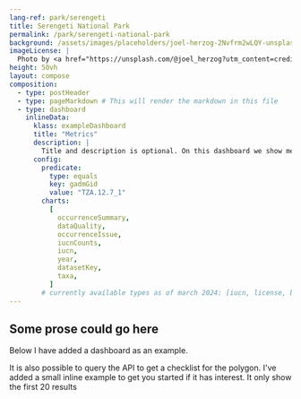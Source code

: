 ```yaml
---
lang-ref: park/serengeti
title: Serengeti National Park
permalink: /park/serengeti-national-park
background: /assets/images/placeholders/joel-herzog-2Nvfrm2wLQY-unsplash.jpg
imageLicense: |
  Photo by <a href="https://unsplash.com/@joel_herzog?utm_content=creditCopyText&utm_medium=referral&utm_source=unsplash">joel herzog</a> on <a href="https://unsplash.com/photos/lion-and-lioness-standing-near-green-grass-2Nvfrm2wLQY?utm_content=creditCopyText&utm_medium=referral&utm_source=unsplash">Unsplash</a>
height: 50vh
layout: compose
composition:
  - type: postHeader
  - type: pageMarkdown # This will render the markdown in this file
  - type: dashboard
    inlineData:
      klass: exampleDashboard
      title: "Metrics"
      description: |
        Title and description is optional. On this dashboard we show metrics for the filter `gadmGid: TZA.12.7_1` (Serengeti in GADM)
      config:
        predicate:
          type: equals
          key: gadmGid
          value: "TZA.12.7_1"
        charts:
          [
            occurrenceSummary,
            dataQuality,
            occurrenceIssue,
            iucnCounts,
            iucn,
            year,
            datasetKey,
            taxa,
          ]
        # currently available types as of march 2024: [iucn, license, basisOfRecord, year, synonyms, iucnCounts, country, continent, dwcaExtension, eventId, gadmGid, mediaType, networkKey, publisherKey, publishingCountryCode, protocol, sampleSizeUnit, samplingProtocol, typeStatus, waterBody, collectionCode, institutionCode, stateProvince, identifiedBy, recordedBy, establishmentMeans, month, preparations, datasetKey, taxa, occurrenceIssue, dataQuality, occurrenceSummary, collectionKey, institutionKey, catalogNumber]
---
```


## Some prose could go here

Below I have added a dashboard as an example.

It is also possible to query the API to get a checklist for the polygon. I've added a small inline example to get you started if it has interest. It only show the first 20 results

<section id="checklist"></section>

<script>
async function runGraphQLQuery(query, variables = {}) {
  const checklist = document.getElementById('checklist');
  if (!checklist) {
    console.warn('No elements with id="checklist" found');
    return;
  }

  try {
      const response = await fetch('{{ site.graphqlEndpoint | default: "https://graphql.gbif.org/graphql" }}', {
          method: 'POST',
          headers: {
              'Content-Type': 'application/json'
          },
          body: JSON.stringify({ query, variables })
      });

      if (!response.ok) {
          throw new Error(`Network response was not ok: ${response.statusText}`);
      }

      const result = await response.json();
      if (result.errors) {
          result.errors.forEach(error => {
              console.warn('The API returned an error');
              console.error(error);
          });
      } else {
          // Handle successful response data here
          console.log(result.data);
          createChecklistTable(result.data.occurrenceSearch);
      }
  } catch (error) {
      console.warn('The API returned an error');
        console.error(error);
  }
}

// Function to create and populate the table
function createChecklistTable(data) {
    const checklistContainer = document.getElementById('checklist');
    if (!checklistContainer) return;

    // Create table element
    const table = document.createElement('table');
    table.classList.add('table');
    // table.border = '1';

    // Create and append the header row
    const headerRow = document.createElement('tr');
    const headerCell = document.createElement('th');
    headerCell.colSpan = 3;
    headerCell.innerHTML = `Number of Species Observed: ${data.cardinality.speciesKey}`;
    headerRow.appendChild(headerCell);
    table.appendChild(headerRow);

    // Create table header for columns
    const columnHeaderRow = document.createElement('tr');
    const columns = ['Scientific Name', 'Last Reported', 'Total Observations'];
    columns.forEach(columnText => {
        const th = document.createElement('th');
        th.innerText = columnText;
        columnHeaderRow.appendChild(th);
    });
    table.appendChild(columnHeaderRow);

    // Populate the table with data
    data.facet.speciesKey.forEach(species => {
        const row = document.createElement('tr');

        // Scientific Name
        const scientificNameCell = document.createElement('td');
        scientificNameCell.innerHTML = species.taxon.formattedName;
        row.appendChild(scientificNameCell);

        // Last Seen
        const lastSeenCell = document.createElement('td');
        lastSeenCell.innerText = species.occurrences.stats.year.max;
        row.appendChild(lastSeenCell);

        // Total Observations
        const totalObservationsCell = document.createElement('td');
        totalObservationsCell.innerText = species.count;
        row.appendChild(totalObservationsCell);

        table.appendChild(row);
    });

    // Append the table to the container
    checklistContainer.appendChild(table);
}

function appendErrorToChecklist(checklist, message) {
    const errorItem = document.createElement('li');
    errorItem.textContent = message;
    checklist.appendChild(errorItem);
}

// Example usage
const query = `
query ($predicate: Predicate, $size: Int, $from: Int){
  occurrenceSearch(predicate: $predicate) {
    cardinality {
      speciesKey
    }
    facet {
      speciesKey(size: $size, from: $from) {
        key
        count
        taxon {
          formattedName
        }
        occurrences {
          stats {
            year {
              min
              max
            }
          }
        }
      }
    }
  }
}
`;

const WKT_PARK = "POLYGON ((22.572431141 18.0600063740001,22.622338228 18.029809293,23.131155258 18.1076060070001,23.663439946 18.187487817,23.749484323 18.2239038330001,23.7505192560001 18.2243344730001,23.7528761 18.2252634500001,23.7552583230001 18.226131332,23.7576641900001 18.226937488,23.7600919500001 18.2276813300001,23.762539835 18.2283623170001,23.765006063 18.2289799530001,23.767488837 18.229533788,23.7699863500001 18.2300234200001,23.7724967840001 18.2304484900001,23.7750183100001 18.2308086900001,23.777549091 18.2311037580001,23.780087286 18.2313334780001,23.782631044 18.231497683,23.785178515 18.2315962550001,23.787727842 18.23162912,23.790277169 18.2315962550001,23.79282464 18.231497683,23.7953683980001 18.2313334780001,23.7979065930001 18.2311037580001,23.8004373740001 18.2308086900001,23.8029589 18.2304484900001,23.8054693340001 18.2300234200001,23.807966847 18.229533788,23.810449621 18.2289799530001,23.812915849 18.2283623170001,23.8153637340001 18.2276813300001,23.8177914940001 18.226937488,23.8201973610001 18.226131332,23.822579584 18.2252634500001,23.8249364280001 18.2243344730001,23.8272661780001 18.223345078,23.829567137 18.2222959860001,23.8318376300001 18.2211879600001,23.834076006 18.220021807,23.836280634 18.2187983760001,23.8384499110001 18.217518559,23.8405822570001 18.216183286,23.8426761210001 18.2147935290001,23.8447299790001 18.213350302,23.8467423380001 18.211854654,23.848711732 18.210307675,23.8506367300001 18.20871049,23.8525159320001 18.2070642620001,23.85434797 18.2053701900001,23.856131512 18.2036295070001,23.8578652620001 18.20184348,23.85954796 18.2000134080001,23.8611783810001 18.1981406250001,23.862755341 18.196226493,23.8642776940001 18.194272405,23.8657443330001 18.1922797830001,23.867154194 18.1902500780001,23.868506252 18.1881847670001,23.8692439390001 18.1870031770001,23.9315532570001 18.085379936,23.932092384 18.0844884370001,23.9333252280001 18.082356428,23.934497488 18.080193395,23.935608314 18.0780009100001,23.936656898 18.0757805710001,23.9376424820001 18.073533991,23.93856435 18.071262807,23.939421834 18.0689686690001,23.940214312 18.066653248,23.9409412110001 18.0643182270001,23.9416020040001 18.061965306,23.942196214 18.059596195,23.942723411 18.057212619,23.943183214 18.05481631,23.9435752910001 18.0524090120001,23.94389936 18.0499924750001,23.9441551890001 18.0475684580001,23.94420576 18.0469934820001,23.9573075490001 17.8919811530001,24.0246383940001 17.6389986570001,24.024651217 17.6389503500001,24.025244055 17.6365811430001,24.0257700390001 17.6341974700001,24.026228788 17.6318010630001,24.026619972 17.6293936650001,24.026943309 17.6269770280001,24.027198566 17.624552909,24.0273855610001 17.622123071,24.02750416 17.619689281,24.0275542800001 17.617253309,24.0275358870001 17.6148169260001,24.0274489970001 17.612381903,24.0272936760001 17.6099500120001,24.0270700400001 17.6075230210001,24.0267782550001 17.605102693,24.0264185340001 17.6026907890001,24.0259911420001 17.6002890620001,24.025496393 17.597899258,24.024934649 17.5955231140001,24.024306321 17.593162358,24.023611868 17.5908187060001,24.022851798 17.58849386,24.0220266640001 17.586189511,24.0211370710001 17.5839073340001,24.020183666 17.5816489870001,24.0191671440001 17.5794161110001,24.018088247 17.577210329,24.016947762 17.575033245,24.0157465180001 17.5728864390001,24.0144853910001 17.570771473,24.0131653 17.5686898820001,24.0117872050001 17.566643179,24.0103521090001 17.564632852,24.008861058 17.562660361,24.007315136 17.5607271380001,24.0057154690001 17.5588345890001,24.004063219 17.556984088,24.002359589 17.5551769800001,24.0006058170001 17.5534145780001,23.99880318 17.551698161,23.996952987 17.550028976,23.995056585 17.5484082360001,23.9933137190001 17.5469937600001,23.956683679 17.517980285,23.954694599 17.4932585930001,23.954488193 17.491047225,23.954196602 17.488626868,23.9538371200001 17.486214934,23.95341001 17.483813178,23.9529155860001 17.4814233440001,23.9523542090001 17.479047171,23.9517262900001 17.4766863850001,23.9510322880001 17.4743427020001,23.950272711 17.4720178270001,23.949448112 17.469713448,23.9485590940001 17.467431242,23.947606304 17.4651728650001,23.946590438 17.46293996,23.9455122370001 17.4607341490001,23.944372485 17.4585570360001,23.943172014 17.456410201,23.9419116980001 17.454295206,23.9405924540001 17.4522135870001,23.939215244 17.4501668570001,23.937781069 17.4481565020001,23.936290973 17.446183983,23.934746042 17.444250734,23.9331473990001 17.442358159,23.9314962060001 17.440507632,23.929793666 17.438700499,23.9280410150001 17.436938071,23.92623953 17.4352216300001,23.924390519 17.433552422,23.922495328 17.431931659,23.920555333 17.430360518,23.9203499490001 17.4301991460001,23.80817454 17.3422405150001,23.806354587 17.340847926,23.8043302180001 17.3393794020001,23.8023811190001 17.338041037,23.734464028 17.292625656,23.715773993 17.2737491090001,23.7147754690001 17.272755773,23.7129755920001 17.2710392980001,23.7111282320001 17.2693700560001,23.709834732 17.2682533710001,23.708599673 17.2672067830001,23.7079992230001 17.266702289,23.7060609700001 17.2651311170001,23.7040793620001 17.26361071,23.702183335 17.26223229,23.662312134 17.2339913770001,23.654332513 17.2097413400001,23.65401366 17.208790521,23.653190254 17.206486076,23.652302519 17.204203803,23.6513511040001 17.20194536,23.6503367010001 17.1997123890001,23.6495240620001 17.1980333230001,23.6483983150001 17.1957682500001,23.6481340720001 17.195240966,23.6469959730001 17.193063787,23.645797241 17.1909168880001,23.644538749 17.1888018280001,23.643221413 17.186720146,23.641846193 17.1846733520001,23.64041409 17.1826629350001,23.6389261460001 17.180690355,23.637383443 17.1787570450001,23.6357871050001 17.1768644100001,23.634138292 17.1750138250001,23.6339693350001 17.17482979,23.632238779 17.1729499100001,23.630707106 17.171326149,23.628956997 17.1695636650001,23.6271581230001 17.167847168,23.6253117910001 17.166177906,23.6234193440001 17.1645570900001,23.622902556 17.164129491,23.4585711500001 17.0289869860001,23.453430343 17.0243948940001,23.453095773 17.0240577540001,23.453328632 17.022620069,23.4536509550001 17.0202032920001,23.4539054210001 17.01777903,23.4540473480001 17.0160181,23.4572136510001 16.9710223640001,23.45978598 16.9344673470001,23.459830455 16.933798414,23.4599486660001 16.9313644600001,23.459998652 16.9289283210001,23.45998038 16.926491771,23.459893864 16.9240565800001,23.459739171 16.92162452,23.4595370390001 16.9193942320001,23.459227377 16.9164054820001,23.459206738 16.916208467,23.4589160890001 16.9137879670001,23.458557758 16.911375891,23.458132006 16.90897399,23.4576391470001 16.906584013,23.457079541 16.904207695,23.4564535970001 16.9018467650001,23.4557617730001 16.8995029380001,23.455004574 16.8971779180001,23.4541825530001 16.894873396,23.45329631 16.8925910450001,23.4523464910001 16.8903325250001,23.4513337880001 16.8880994780001,23.4510099390001 16.8874183670001,23.4496996880001 16.8846925290001,23.4489484370001 16.883167142,23.447812243 16.8809898870001,23.4466155160001 16.878842913,23.4453591270001 16.8767277790001,23.444043992 16.874646022,23.442671067 16.872599155,23.441962968 16.8715888830001,23.3740293060001 16.776000486,23.3554458780001 16.729520193,23.3578840320001 16.6914470140001,23.357892163 16.6913185390001,23.358010243 16.6888845280001,23.3580241550001 16.68844976,23.358041852 16.687849866,23.3580778800001 16.6858484480001,23.3580786480001 16.684848797,23.357947805 16.6585211080001,23.35792881 16.657084094,23.3578740780001 16.6553446950001,23.3578477560001 16.6547099210001,23.3578161140001 16.654014053,23.357661659 16.651581928,23.3576583190001 16.651538998,23.354009288 16.6047768930001,23.3565232400001 16.580055111,23.356970453 16.5756572010001,23.357061931 16.5747058150001,23.3572479600001 16.572275731,23.357365976 16.5698416930001,23.357415895 16.56740547,23.357397684 16.5649688340001,23.3573113590001 16.562533558,23.3572954470001 16.562223026,23.357153558 16.559547219,23.3570150940001 16.5574255390001,23.3567927880001 16.554998289,23.3565027130001 16.5525777020001,23.3561450830001 16.5501655370001,23.355720159 16.547763549,23.3552282530001 16.545373483,23.3546697250001 16.5429970760001,23.354044984 16.540636057,23.3533544860001 16.538292142,23.3525987360001 16.5359670330001,23.351778284 16.5336624220001,23.3516349600001 16.5332795480001,23.3506857410001 16.5307615400001,23.3499443700001 16.5288615750001,23.348996372 16.526602966,23.347985608 16.5243698310001,23.346912816 16.522163791,23.3457787770001 16.51998645,23.3445843170001 16.5178393890001,23.343330307 16.5157241700001,23.342017658 16.51364233,23.340647328 16.5115953800001,23.339220314 16.5095848080001,23.337737654 16.507612076,23.337424825 16.507209775,23.335752056 16.5050709660001,23.3345272010001 16.503539206,23.3329365430001 16.5016464230001,23.331293594 16.4997956920001,23.329599549 16.497988358,23.327855641 16.4962257340001,23.3260631370001 16.4945091010001,23.324223341 16.4928397040001,23.3223375900001 16.4912187580001,23.3204072560001 16.4896474390001,23.318433742 16.48812689,23.3164184820001 16.4866582130001,23.3159173600001 16.486305595,23.3136682910001 16.48473397,23.312113035 16.4836702590001,23.310018723 16.482308491,23.307887146 16.4810016800001,23.305719853 16.479750777,23.3035184180001 16.478556688,23.3012844410001 16.477420282,23.2990195450001 16.4763423840001,23.2967253750001 16.475323777,23.294403598 16.4743652,23.2920559 16.473467349,23.2896839860001 16.472630877,23.28900457 16.4724040630001,23.286376938 16.471537718,23.2846607970001 16.470989665,23.2822456480001 16.4702777270001,23.2798114990001 16.4696288550001,23.277360119 16.4690435200001,23.2748932870001 16.468522147,23.274123581 16.468378295,23.273868033 16.468147747,23.2697843610001 16.4639053650001,23.269774732 16.4638953640001,23.2680311300001 16.462132733,23.266238941 16.4604160920001,23.2643994680001 16.4587466890001,23.2625140490001 16.457125736,23.2605840530001 16.455554411,23.2586108850001 16.454033855,23.256942215 16.4528117300001,23.2541857420001 16.4508393420001,23.253838479 16.450592048,23.251783319 16.449176306,23.249689378 16.4478145320001,23.2475581790001 16.446507717,23.245391269 16.4452568080001,23.243190224 16.444062714,23.2409566420001 16.442926304,23.2394557010001 16.4422036880001,23.227766022 16.4367008740001,23.209244997 16.4268743650001,23.2089134920001 16.426699297,23.206680109 16.425562884,23.2062168 16.4253363460001,23.205605647 16.425039568,23.2038044120001 16.424188079,23.202521303 16.4236093220001,23.1805325300001 16.41388425,23.179512851 16.4134402880001,23.1771918100001 16.412481703,23.1765423190001 16.412226145,23.1757368740001 16.4119126090001,23.174039067 16.4112701760001,23.171671186 16.410434805,23.1503899960001 16.4032374660001,23.1303096010001 16.3928841060001,23.1287376440001 16.3920918650001,23.126473737 16.3910139560001,23.1241805700001 16.3899953380001,23.1218598070001 16.3890367500001,23.119869787 16.3882708130001,23.117731603 16.3874750730001,23.117374028 16.387342806,23.1150031600001 16.3865063260001,23.112609809 16.385731832,23.1101957130001 16.3850198870001,23.1077626260001 16.3843710080001,23.1053123140001 16.383785667,23.1028465580001 16.3832642880001,23.100367147 16.38280725,23.097875883 16.3824148850001,23.0954973790001 16.3821020080001,23.0932230720001 16.3818314370001,23.093099221 16.381816783,23.090589687 16.381554572,23.0880737480001 16.381357746,23.085553229 16.38122645,23.0830299620001 16.381160778,23.0817630930001 16.3811525680001,23.0589317450001 16.381152447,23.0576638490001 16.3811606570001,23.055140582 16.3812263290001,23.0526200630001 16.3813576250001,23.050931357 16.3814824610001,23.050670521 16.381504035,23.049605747 16.381278884,23.0477246310001 16.380926016,23.0455728360001 16.3805443730001,23.044973586 16.3804400290001,23.042482352 16.3800476640001,23.039981073 16.379720257,23.0374715660001 16.379458046,23.0349556530001 16.379261221,23.0346960800001 16.3792446590001,23.0144014960001 16.377976135,23.012131208 16.377860813,23.0096079840001 16.377795141,23.0070838440001 16.377795141,23.0056951780001 16.3778231540001,23.003956488 16.3778706750001,23.002821125 16.377908357,23.0003006490001 16.378039653,22.997784752 16.3782364780001,22.99527526 16.3784986900001,22.9952729340001 16.3784989640001,22.993618806 16.3786936390001,22.993556745 16.378680516,22.9910773930001 16.3782234780001,22.9904216890001 16.3781137450001,22.988444832 16.377789885,22.98660843 16.3775071050001,22.984107183 16.3771796980001,22.984104383 16.377179405,22.9833799790001 16.376944972,22.981758649 16.376459239,22.977746326 16.3752955260001,22.976951893 16.375068797,22.9745189290001 16.3744199170001,22.972068742 16.373834575,22.969603111 16.373313196,22.967123826 16.3728561570001,22.9646326880001 16.3724637920001,22.962131506 16.372136385,22.959622096 16.371874173,22.9571062810001 16.371677348,22.956999238 16.3716704330001,22.9442567040001 16.3708539890001,22.936728466 16.3703716380001,22.9343104750001 16.3702469580001,22.93362717 16.3702226840001,22.9330066690001 16.37020283,22.9311665610001 16.3701614230001,22.9299021800001 16.370153213,22.9277980370001 16.3701532530001,22.926766339 16.36995482,22.924792036 16.3695962960001,22.922300939 16.36920393,22.921504403 16.3690924630001,22.920447897 16.368949086,22.91874281 16.36873308,22.9172516740001 16.3685772700001,22.915057903 16.3673117290001,22.914008955 16.3667155,22.911808794 16.365521395,22.9095761090001 16.364384973,22.907312523 16.3633070610001,22.9050196800001 16.3622884390001,22.90462124 16.3621187410001,22.9024750040001 16.3612103790001,22.900552109 16.360421102,22.898205779 16.3595232390001,22.895835247 16.3586867550001,22.8934422350001 16.357912259,22.891447541 16.3573190010001,22.8796083350001 16.3539364270001,22.879184031 16.353816237,22.876751331 16.353167356,22.8743014090001 16.352582012,22.8718360450001 16.352060631,22.8693570290001 16.3516035920001,22.86686616 16.351211225,22.8643652490001 16.3508838170001,22.8618561110001 16.3506216050001,22.8593405670001 16.350424779,22.8580386470001 16.350348737,22.853697783 16.350124437,22.8524775770001 16.350069079,22.8499547110001 16.350003407,22.8474309270001 16.350003407,22.8449080610001 16.350069079,22.8423879420001 16.350200376,22.839872402 16.3503972020001,22.8373632660001 16.3506594140001,22.8348623580001 16.350986822,22.832371492 16.3513791890001,22.831854638 16.3514689690001,22.8292259400001 16.351932919,22.8277066750001 16.351178012,22.82740734 16.35102993,22.825143908 16.349952015,22.8228512210001 16.348933392,22.820530944 16.3479748,22.818184762 16.3470769360001,22.8158143810001 16.346240451,22.8134215210001 16.345465953,22.813022849 16.3453436070001,22.810005276 16.3444246980001,22.807989026 16.343834691,22.80555645 16.343185809,22.8031066520001 16.342600464,22.8006414130001 16.342079083,22.798162523 16.341622043,22.7956717810001 16.3412296760001,22.7945119010001 16.3410695790001,22.789647524 16.3404280560001,22.789647492 16.340428052,22.7893367830001 16.3403870710001,22.7885250090001 16.3398588380001,22.7863949850001 16.338552006,22.7842292710001 16.33730108,22.78202944 16.336106971,22.77979709 16.334970546,22.7796708270001 16.3349084700001,22.7765162050001 16.3333604040001,22.774377939 16.332343925,22.7720854570001 16.3313253,22.7697653880001 16.3303667060001,22.767419417 16.3294688400001,22.765049248 16.328632353,22.762656602 16.3278578540001,22.760243218 16.3271459040001,22.7599786970001 16.3270720260001,22.7523677950001 16.3249579180001,22.7501965930001 16.3243819750001,22.74774703 16.3237966300001,22.745282027 16.323275247,22.7428033730001 16.322818206,22.740312869 16.3224258380001,22.7378123240001 16.3220984290001,22.7353035530001 16.3218362150001,22.7327883780001 16.321639389,22.731251752 16.3215514950001,22.7270037530001 16.3213422970001,22.726018669 16.3212987960001,22.723496171 16.3212331240001,22.720972757 16.3212331240001,22.7184502590001 16.3212987960001,22.715930509 16.321430094,22.7134153370001 16.32162692,22.710906568 16.3218891340001,22.708406025 16.322216543,22.705915524 16.322608911,22.7056384430001 16.322656689,22.6995463960001 16.3237161970001,22.6994890940001 16.3237085550001,22.6980095800001 16.3235228460001,22.695500791 16.323260632,22.6929855970001 16.3230638060001,22.690465826 16.3229325080001,22.6879433080001 16.3228668360001,22.6854198720001 16.3228668360001,22.684013996 16.322895332,22.6809263 16.3229802990001,22.679808232 16.3230175150001,22.6772884600001 16.3231488120001,22.674857533 16.3233390450001,22.6696819900001 16.322089797,22.6649432620001 16.3189977530001,22.6637958100001 16.3182608290001,22.66166602 16.316953993,22.659500544 16.315703065,22.657300955 16.314508953,22.6550688500001 16.313372524,22.652805852 16.312294604,22.652511078 16.3121595430001,22.6499311900001 16.310982767,22.6479326530001 16.31009871,22.6456128340001 16.3091401130001,22.6432671160001 16.308242245,22.6408972030001 16.307405756,22.638504815 16.306631254,22.636091691 16.3059193030001,22.633659584 16.3052704180001,22.6312102580001 16.3046850710001,22.628745494 16.304163687,22.626267081 16.303706644,22.6237768190001 16.303314276,22.622578349 16.3031490660001,22.620170165 16.302832414,22.6201701210001 16.302832408,22.619751401 16.3027773480001,22.6184482360001 16.302614971,22.615939713 16.3023527570001,22.6134247860001 16.30215593,22.610905283 16.302024633,22.6083830320001 16.30195896,22.605859864 16.30195896,22.6033376130001 16.302024633,22.60081811 16.30215593,22.598303183 16.3023527570001,22.59579466 16.302614971,22.5932943620001 16.302942381,22.5912260260001 16.3032635820001,22.5884143690001 16.303731423,22.5879911690001 16.3038028030001,22.5856200480001 16.30424006,22.5803079090001 16.3045314870001,22.5793125870001 16.3045912160001,22.5767976290001 16.304788043,22.574289075 16.3050502570001,22.571788747 16.3053776670001,22.569298458 16.3057700360001,22.568001451 16.306000872,22.5655709430001 16.3064505470001,22.5643884080001 16.306676956,22.561923613 16.3071983400001,22.5602262780001 16.307603973,22.557150027 16.307160196,22.55714613 16.3071596340001,22.5546457790001 16.3068322240001,22.552137202 16.30657001,22.549622222 16.3063731830001,22.5471026650001 16.3062418860001,22.5470513670001 16.306239895,22.5450271300001 16.3061618780001,22.5425551910001 16.30609816,22.5400319710001 16.30609816,22.5375096670001 16.306163833,22.53499011 16.30629513,22.534884678 16.3063020600001,22.529200829 16.306678651,22.5267886620001 16.306868722,22.5242800820001 16.307130936,22.521779727 16.307458346,22.5199623280001 16.307738123,22.5181299600001 16.3080380600001,22.51745621 16.308150788,22.5149777410001 16.30860783,22.5125129210001 16.3091292130001,22.510063541 16.30971456,22.509045917 16.3099777690001,22.5031931670001 16.3115256300001,22.501776014 16.3119119940001,22.499362816 16.312623945,22.4969703560001 16.3133984460001,22.496897211 16.313423222,22.495653331 16.313845101,22.493355944 16.314656997,22.491010149 16.315554865,22.4895111490001 16.3161660810001,22.489089843 16.3163420490001,22.48826877 16.3166895030001,22.485976459 16.31770813,22.484794304 16.3182712070001,22.480634459 16.3061283810001,22.4798791710001 16.3040117780001,22.479749875 16.3036657230001,22.4795656050001 16.3031756570001,22.478811373 16.3012391410001,22.4786078670001 16.3007386530001,22.4751905260001 16.292406828,22.474446605 16.2906472440001,22.4734370730001 16.2884140520001,22.4723655870001 16.2862079560001,22.472231865 16.2859431150001,22.471588668 16.284674486,22.470589607 16.282761674,22.4693966070001 16.280614558,22.4681441270001 16.2784992840001,22.4681163500001 16.278453836,22.4623089400001 16.268957702,22.461024378 16.266919037,22.4596557850001 16.264872031,22.4582305770001 16.262861404,22.4567497940001 16.260888617,22.4552145110001 16.2589551030001,22.453625846 16.257062268,22.452919722 16.256253418,22.4508294 16.2538871960001,22.449894022 16.252844559,22.448202119 16.251037173,22.4464604130001 16.249274499,22.4446701730001 16.247557816,22.4428326990001 16.245888372,22.440949328 16.2442673790001,22.439021428 16.242696015,22.4370504020001 16.24117542,22.435037682 16.239706701,22.43298473 16.238290923,22.4308930390001 16.2369291150001,22.4287641290001 16.2356222670001,22.426599546 16.234371326,22.426028639 16.234053993,22.423232134 16.2325121800001,22.4216032570001 16.231634775,22.41937209 16.230498335,22.417110042 16.229420405,22.414818757 16.228401767,22.4124998980001 16.2274431610001,22.410155151 16.2265452830001,22.4077862180001 16.225708786,22.40539482 16.224934277,22.4029826940001 16.224222318,22.4005515920001 16.2235734270001,22.39810328 16.2229880740001,22.3956395340001 16.222466684,22.3931621460001 16.222009638,22.392943587 16.221972517,22.389771899 16.221437543,22.3874997980001 16.2210820490001,22.3850005350001 16.220754636,22.382493051 16.220492419,22.3799791660001 16.22029559,22.377460706 16.2201642910001,22.374939499 16.2200986180001,22.373675759 16.220090408,22.3639743420001 16.220090452,22.3639429720001 16.2200697690001,22.362439855 16.2190991030001,22.3603111370001 16.217792252,22.3581467500001 16.216541309,22.356563895 16.2156739970001,22.3417929300001 16.2077619300001,22.341171408 16.207431946,22.3389405140001 16.206295502,22.336678743 16.2052175690001,22.334387738 16.204198928,22.332069162 16.203240319,22.3297247020001 16.2023424390001,22.3273560580001 16.2015059390001,22.3249794750001 16.2007359240001,22.32150682 16.1996605260001,22.321490784 16.199655561,22.3190789650001 16.1989436,22.316648173 16.1982947060001,22.3142001730001 16.1977093520001,22.3117367420001 16.1971879610001,22.309259669 16.1967309130001,22.306770753 16.1963385390001,22.3042718030001 16.1960111240001,22.301764631 16.1957489070001,22.2992510600001 16.1955520770001,22.2967329140001 16.195420778,22.2942120220001 16.195355104,22.291690214 16.195355104,22.2891693220001 16.195420778,22.2874467440001 16.1955105980001,22.260035298 16.173791341,22.259038767 16.1715855630001,22.2579679200001 16.1693794390001,22.256835935 16.167202015,22.255643637 16.165054872,22.255492024 16.1647914930001,22.254249885 16.1626420920001,22.253149492 16.160789693,22.25183923 16.15870777,22.250471389 16.1566607400001,22.249046965 16.154650089,22.2475669940001 16.1526772780001,22.2460325540001 16.150743741,22.2444447600001 16.148850882,22.242804769 16.147000077,22.2411137720001 16.14519267,22.2393729990001 16.1434299740001,22.2389201300001 16.14298667,22.2371242730001 16.1412407880001,22.235787294 16.1399668280001,22.2339508200001 16.138297363,22.232068472 16.1366763500001,22.23014162 16.135104966,22.228171665 16.1335843520001,22.227529739 16.1331066920001,22.211843608 16.121537512,22.210468308 16.1205422460001,22.2084165900001 16.119126448,22.206326156 16.117764621,22.204198524 16.1164577540001,22.202035241 16.1152067950001,22.199837879 16.1140126550001,22.198376377 16.113259424,22.1955563920001 16.111836882,22.1947869160001 16.111453082,22.1925262240001 16.1103751370001,22.190236311 16.109356484,22.187918842 16.108397864,22.185575499 16.1074999740001,22.183207985 16.1066634640001,22.1808180190001 16.1058889440001,22.1784073370001 16.1051769750001,22.17597769 16.104528074,22.173530843 16.103942712,22.171068572 16.103421315,22.1685926660001 16.1029642620001,22.166104922 16.1025718830001,22.165272411 16.102455385,22.162122518 16.102028552,22.1604558390001 16.10181744,22.157949854 16.101555219,22.155437471 16.1013583870001,22.1529205160001 16.1012270860001,22.150400817 16.1011614120001,22.1478802010001 16.1011614120001,22.1453605020001 16.1012270860001,22.142843547 16.1013583870001,22.140331164 16.101555219,22.1378251790001 16.10181744,22.1353274100001 16.102144858,22.132839672 16.102537236,22.1303637710001 16.10299429,22.130338281 16.1029993440001,22.1272225210001 16.1036175510001,22.12478435 16.1041341690001,22.1223375 16.1047195300001,22.1199078510001 16.105368431,22.1174971670001 16.1060804,22.1151071990001 16.106854921,22.112739682 16.10769143,22.111920291 16.107997373,22.078514942 16.1206413520001,22.076976728 16.121238659,22.074659109 16.1221972770001,22.073483772 16.1227110510001,22.072490707 16.1231531440001,22.071375571 16.123658204,22.069114728 16.1247361480001,22.067593077 16.125503553,22.0405284080001 16.1394570480001,22.0398091490001 16.139831707,22.0376115020001 16.1410258440001,22.0354479380001 16.1422767990001,22.03332003 16.143583662,22.031229324 16.1449454850001,22.02917734 16.146361278,22.0288017350001 16.1466292870001,22.026578568 16.148223876,22.0249415750001 16.1494251870001,22.022971462 16.1509457970001,22.021044456 16.152517178,22.019161959 16.154138188,22.017325338 16.15580765,22.0160783580001 16.156994135,22.0021186820001 16.170526008,22.001571719 16.1710605810001,21.999830704 16.172823271,21.9981394710001 16.174630672,21.9964992500001 16.176481471,21.9949112350001 16.1783743240001,21.994240167 16.179206563,21.9927850340001 16.1810330380001,21.991921033 16.1821348390001,21.9904408420001 16.1841076440001,21.989016205 16.186118288,21.98764816 16.188165312,21.9863377030001 16.190247227,21.9850857860001 16.1923625220001,21.9838933230001 16.1945096580001,21.9827611810001 16.196687076,21.981690185 16.1988931930001,21.980763992 16.200936637,21.979834 16.2030593380001,21.9797509570001 16.2032494850001,21.9788045400001 16.20550817,21.9779214750001 16.2077906870001,21.9771024070001 16.2100953770001,21.9763479320001 16.2124205640001,21.975887802 16.2139581010001,21.9703797550001 16.2329914260001,21.970149857 16.2338002180001,21.969723393 16.235385267,21.9695989210001 16.235865731,21.9694016280001 16.2366418290001,21.9690106790001 16.2382760720001,21.9624829300001 16.266761382,21.9571884650001 16.2848839870001,21.950615364 16.293600794,21.9503403530001 16.29396869,21.930281861 16.3210351290001,21.918759622 16.3270190490001,21.918327398 16.3272449130001,21.916127666 16.328439024,21.9139620500001 16.32968995,21.9118321220001 16.330996784,21.909739432 16.332358577,21.9088654240001 16.3329511760001,21.9069699990001 16.3342519500001,21.905789353 16.3350756020001,21.903775657 16.3365443050001,21.9018036750001 16.338064882,21.9013383830001 16.338443942,21.8579832 16.3416173470001,21.300454345 16.3433951390001,20.7396022830001 16.343688259,20.7382614630001 16.3436964370001,20.735738677 16.3437621100001,20.733218639 16.3438934070001,20.73070318 16.344090233,20.7281941250001 16.344352445,20.725693296 16.344679854,20.7232025110001 16.3450722210001,20.7207235770001 16.345529261,20.7182582940001 16.346050642,20.7158084540001 16.346635986,20.713375835 16.347284868,20.7109622030001 16.347996816,20.7085693120001 16.348771313,20.7061989 16.349607798,20.703852689 16.350505662,20.701532382 16.3514642540001,20.6992396650001 16.3524828760001,20.6969762040001 16.3535607910001,20.694743642 16.3546972140001,20.692543603 16.3558913200001,20.6903776840001 16.3571422420001,20.688247458 16.358449072,20.686154475 16.35981086,20.684100254 16.361226618,20.68208629 16.362695316,20.680114044 16.364215888,20.678184952 16.36578723,20.6763004150001 16.3674082,20.674461804 16.369077621,20.6726704540001 16.37079428,20.670927669 16.372556929,20.6692347170001 16.374364289,20.6675928270001 16.3762150470001,20.6660031960001 16.378107857,20.6644669780001 16.3800413450001,20.662985292 16.382014106,20.6615592160001 16.384024706,20.660189788 16.386071685,20.658878004 16.388153555,20.65762482 16.3902688040001,20.656431148 16.3924158940001,20.655297858 16.394593265,20.6542257740001 16.3967993360001,20.653215679 16.3990325020001,20.6522683090001 16.4012911410001,20.651384353 16.4035736110001,20.6505644580001 16.405878253,20.6498092200001 16.4082033930001,20.6491191920001 16.4105473400001,20.6484948770001 16.412908391,20.6479367310001 16.415284829,20.647445163 16.4176749260001,20.6470205320001 16.4200769460001,20.6466631500001 16.4224891420001,20.6463732780001 16.424909761,20.6461511310001 16.427337042,20.645996871 16.42976922,20.645910615 16.4322045280001,20.645891041 16.4337904110001,20.6440431070001 16.9994440190001,20.6440520300001 17.0010074800001,20.6552579680001 17.7607746940001,20.6172406960001 17.878590316,20.616980057 17.8794112580001,20.61628447 17.8817548370001,20.615655114 17.884115518,20.615092449 17.8864915880001,20.614596885 17.888881317,20.614168787 17.8912829700001,20.6138084680001 17.8936948,20.6135161920001 17.8961150540001,20.6132921760001 17.898541973,20.6131365840001 17.9009737910001,20.613049532 17.9034087410001,20.6130310880001 17.9058450530001,20.6130812660001 17.9082809540001,20.6132000330001 17.910714673,20.613387306 17.913144441,20.613642951 17.915568491,20.6139667850001 17.91798506,20.614358576 17.9203923900001,20.614818041 17.92278873,20.6153448490001 17.925172337,20.615938618 17.9275414790001,20.616598921 17.92989443,20.6173252790001 17.932229481,20.618117166 17.9345449310001,20.6189740090001 17.9368390970001,20.619895188 17.93911031,20.620880033 17.9413569170001,20.621927832 17.9435772840001,20.6230378240001 17.9457697940001,20.6242092040001 17.947932854,20.6254411210001 17.950064888,20.62551103 17.9501819130001,20.6488631820001 17.989194571,20.6500792100001 17.9911671580001,20.65142977 17.993232505,20.6528380680001 17.995262245,20.654303081 17.9972549,20.655823744 17.9992090210001,20.657398953 18.001123185,20.6590275630001 18.002996,20.660708389 18.004826101,20.662440211 18.0066121580001,20.66422177 18.0083528690001,20.666051769 18.010046969,20.6679288780001 18.0116932230001,20.669851732 18.0132904330001,20.6718189320001 18.014837437,20.673829047 18.016333108,20.675880616 18.017776358,20.6779721450001 18.019166136,20.680102112 18.020501429,20.6822689680001 18.0217812670001,20.6823909010001 18.02185101,20.761877666 18.067210635,20.7639237280001 18.0683445340001,20.7661601770001 18.0695107010001,20.7684287160001 18.07061874,20.770727693 18.071667844,20.773055436 18.0726572500001,20.77541025 18.0735862380001,20.7777904210001 18.07445413,20.7801942150001 18.0752602950001,20.7826198820001 18.0760041460001,20.7850656570001 18.0766851400001,20.7875297590001 18.077302784,20.790010393 18.077856625,20.7925057530001 18.078346262,20.795014022 18.078771337,20.7975333730001 18.079131541,20.800061972 18.0794266120001,20.8025979770001 18.079656335,20.8051395420001 18.079820542,20.8076848160001 18.0799191140001,20.8102319440001 18.07995198,20.8127790720001 18.0799191140001,20.8153243460001 18.079820542,20.8178659110001 18.079656335,20.820401916 18.0794266120001,20.8229305150001 18.079131541,20.825449866 18.078771337,20.8279581350001 18.078346262,20.830453495 18.077856625,20.832934129 18.077302784,20.8353982310001 18.0766851400001,20.8378440060001 18.0760041460001,20.840269673 18.0752602950001,20.8412493540001 18.07494014,20.945489004 18.040228692,20.946862788 18.0397593490001,20.9492424920001 18.0388914550001,20.9515968440001 18.0379624650001,20.9539241310001 18.036973056,20.956092128 18.0359854880001,21.0255828790001 18.0032688200001,21.0256817470001 18.003222178,21.027949424 18.0021141330001,21.0301850230001 18.0009479600001,21.0323869170001 17.999724509,21.034553504 17.998444669,21.0363653420001 17.997313691,21.0881280940001 17.9641740370001,21.1122443960001 17.9508036460001,21.139161318 17.9434065770001,21.367073697 17.9475996960001,21.523717531 17.986669492,21.558139641 18.007700963,21.558267549 18.0077789540001,21.5604342500001 18.0090587930001,21.56263626 18.0102822440001,21.5648719760001 18.0114484150001,21.5671397720001 18.0125564590001,21.569437997 18.0136055680001,21.571764977 18.014594979,21.574119019 18.0155239700001,21.5764984090001 18.016391866,21.5789014150001 18.017198035,21.581326287 18.017941889,21.5837712590001 18.0186228860001,21.5862345530001 18.019240532,21.5887143730001 18.019794376,21.591208914 18.0202840150001,21.59371636 18.0207090920001,21.5962348850001 18.021069298,21.5977500490001 18.021254114,21.6286961340001 18.024783105,21.668302136 18.0338602420001,21.6700670160001 18.034247443,21.6725617610001 18.0347370810001,21.675069411 18.035162158,21.677588142 18.035522363,21.6789527980001 18.035689873,21.8225041740001 18.052239726,21.8235952150001 18.0523589420001,21.826130832 18.0525886660001,21.828672007 18.052752873,21.8312168910001 18.052851446,21.833763629 18.0528843110001,21.8363103670001 18.052851446,21.8370053990001 18.052831053,21.9570162410001 18.0488494890001,21.958805114 18.0487733310001,21.961346233 18.0486091240001,21.963881793 18.0483794,21.966409948 18.0480843290001,21.968928856 18.0477241240001,21.9714366850001 18.047299047,21.9739316070001 18.04680941,21.9764118050001 18.0462555670001,21.9788754740001 18.045637922,21.9813208200001 18.0449569260001,21.983746062 18.044213074,21.986149434 18.0434069070001,21.988529187 18.0425390120001,21.990883587 18.041610023,21.9932109220001 18.040620614,21.9955094970001 18.0395715080001,21.9977776380001 18.0384634660001,22.0000136950001 18.0372972970001,22.0008718130001 18.0368296180001,22.1447563040001 17.957366182,22.3388891170001 17.9867696810001,22.3483686660001 17.9908824120001,22.352976492 18.00009392,22.3537357010001 18.0015766120001,22.354907445 18.0037396610001,22.3561397460001 18.005871685,22.357431709 18.0079711330001,22.358782396 18.010036476,22.3601908270001 18.012066213,22.361655978 18.014058865,22.3631767840001 18.0160129830001,22.3647521410001 18.017927145,22.366380905 18.019799957,22.36806189 18.021630056,22.3697938760001 18.02341611,22.3715756020001 18.0251568190001,22.373405774 18.0268509160001,22.3752830610001 18.0284971680001,22.3772060960001 18.030094376,22.379173483 18.0316413780001,22.381183788 18.033137047,22.383235551 18.0345802950001,22.385327278 18.0359700710001,22.387457447 18.037305363,22.3896245080001 18.0385851990001,22.3918268840001 18.039808646,22.3940629730001 18.0409748160001,22.396331146 18.042082857,22.398629753 18.0431319640001,22.400957121 18.0441213720001,22.4033115550001 18.0450503610001,22.4056913420001 18.0459182550001,22.4080947480001 18.0467244220001,22.410520024 18.047468274,22.412965405 18.0481492710001,22.4154291090001 18.048766915,22.4164926500001 18.0490044110001,22.4172711780001 18.049610165,22.417886384 18.0500847590001,22.419896898 18.051580426,22.4219488740001 18.0530236720001,22.424040819 18.0544134460001,22.4261712100001 18.0557487360001,22.428338496 18.0570285690001,22.4305411020001 18.058252016,22.4327774230001 18.059418183,22.4350458330001 18.0605262230001,22.437344679 18.0615753280001,22.43967229 18.062564735,22.442026969 18.063493723,22.444407004 18.064361616,22.44681066 18.0651677810001,22.4492361900001 18.065911633,22.451681825 18.066592628,22.454145786 18.0672102720001,22.456626278 18.0677641140001,22.459121495 18.068253751,22.461629621 18.0686788260001,22.4641488280001 18.069039031,22.466677283 18.069334102,22.4678503320001 18.0694485760001,22.512997689 18.0735767260001,22.514337669 18.073689884,22.516879148 18.073854092,22.519424336 18.073952664,22.521971378 18.073985529,22.52451842 18.073952664,22.527063608 18.073854092,22.529605087 18.073689884,22.5321410060001 18.0734601610001,22.53466952 18.07316509,22.5371887860001 18.072804886,22.53969697 18.0723798110001,22.5421922460001 18.071890174,22.544672796 18.071336332,22.547136815 18.070718689,22.549582507 18.0700376940001,22.552008093 18.069293842,22.5544118060001 18.0684876770001,22.556791896 18.067619785,22.55914663 18.066690797,22.561474295 18.0657013900001,22.5637731950001 18.064652285,22.566041657 18.063544246,22.568278031 18.062378079,22.570480688 18.0611546330001,22.572431141 18.0600063740001))";
const variables = {
  "predicate": {
    "type": "and",
    "predicates": [
      {
        "type": "within",
        "key": "geometry",
        "value": "POLYGON((28.12637 6.62613,28.82263 10.22552,25.69977 8.98956,28.12637 6.62613))"       
      },
      {
        "key": "occurrenceStatus",
        "type": "equals",
        "value": "PRESENT"
      }
    ]
  },
  "size": 20,
  "from": 0
}
runGraphQLQuery(query, variables);
</script>
